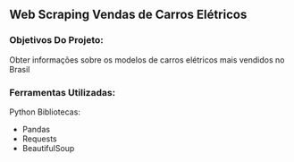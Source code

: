 ## Web Scraping Vendas de Carros Elétricos 

### Objetivos Do Projeto:
Obter informações sobre os modelos de carros elétricos mais vendidos no Brasil

### Ferramentas Utilizadas:
Python 
Bibliotecas:
* Pandas
* Requests
* BeautifulSoup 
